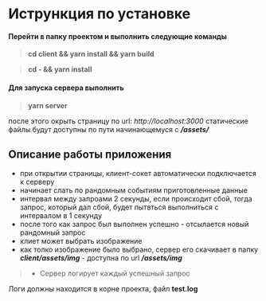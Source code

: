 # Истрункция по установке

#### Перейти в папку проектом и выполнить следующие команды

> **cd client && yarn install && yarn build**

> **cd - && yarn install**

#### Для запуска сервера выполнить

> **yarn server**

после этого окрыть страницу по url: _http://localhost:3000_
статические файлы будут доступны по пути начинающемуся с **_/assets/_**

## Описание работы приложения

- при открытии страницы, клиент-сокет автоматически подключается к серверу
- начинает слать по рандомным событиям приготовленные данные
- интервал между запроами 2 секунды, если происходит сбой, тогда запрос, который дал сбой, будет пытвться выполниться с интервалом в 1 секунду
- после того как запрос был выполнен успешно - отсылается новый рандомный запрос
- клиет может выбрать изображение
- как толко изображение было выбрано, сервер его скачивает в папку **_client/assets/img_** - доступна по url **_/assets/img_**

> - Сервер логирует каждый успешный запрос

Логи должны находится в корне проекта, файл **test.log**
